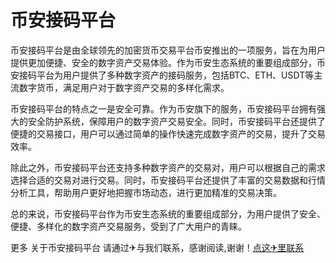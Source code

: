 # 币安接码平台

币安接码平台是由全球领先的加密货币交易平台币安推出的一项服务，旨在为用户提供更加便捷、安全的数字资产交易体验。作为币安生态系统的重要组成部分，币安接码平台为用户提供了多种数字资产的接码服务，包括BTC、ETH、USDT等主流数字货币，满足用户对于数字资产交易的多样化需求。

币安接码平台的特点之一是安全可靠。作为币安旗下的服务，币安接码平台拥有强大的安全防护系统，保障用户的数字资产交易安全。同时，币安接码平台还提供了便捷的交易接口，用户可以通过简单的操作快速完成数字资产的交易，提升了交易效率。

除此之外，币安接码平台还支持多种数字资产的交易对，用户可以根据自己的需求选择合适的交易对进行交易。同时，币安接码平台还提供了丰富的交易数据和行情分析工具，帮助用户更好地把握市场动态，进行更加精准的交易决策。

总的来说，币安接码平台作为币安生态系统的重要组成部分，为用户提供了安全、便捷、多样化的数字资产交易服务，受到了广大用户的青睐。

更多 关于币安接码平台 请通过✈与我们联系，感谢阅读,谢谢！[点这✈里联系](https://ads.k02.cc)